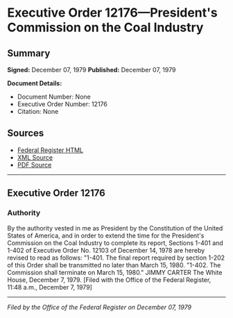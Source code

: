 # Executive Order 12176—President's Commission on the Coal Industry

## Summary

**Signed:** December 07, 1979
**Published:** December 07, 1979

**Document Details:**
- Document Number: None
- Executive Order Number: 12176
- Citation: None

## Sources
- [Federal Register HTML](https://www.presidency.ucsb.edu/documents/executive-order-12176-presidents-commission-the-coal-industry)
- [XML Source](None)
- [PDF Source](None)

---

## Executive Order 12176

### Authority

By the authority vested in me as President by the Constitution of the United States of America, and in order to extend the time for the President's Commission on the Coal Industry to complete its report, Sections 1-401 and 1-402 of Executive Order No. 12103 of December 14, 1978 are hereby revised to read as follows:
"1-401. The final report required by section 1-202 of this Order shall be transmitted no later than March 15, 1980.
"1-402. The Commission shall terminate on March 15, 1980."
JIMMY CARTER
The White House,
December 7, 1979.
[Filed with the Office of the Federal Register, 11:48 a.m., December 7, 1979]

---

*Filed by the Office of the Federal Register on December 07, 1979*
